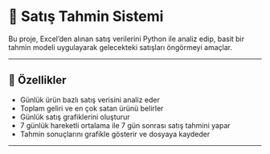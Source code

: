 # 🛒 Satış Tahmin Sistemi

Bu proje, Excel’den alınan satış verilerini Python ile analiz edip, basit bir tahmin modeli uygulayarak gelecekteki satışları öngörmeyi amaçlar.

---

## 🚀 Özellikler

- Günlük ürün bazlı satış verisini analiz eder
- Toplam geliri ve en çok satan ürünü belirler
- Günlük satış grafiklerini oluşturur
- 7 günlük hareketli ortalama ile 7 gün sonrası satış tahmini yapar
- Tahmin sonuçlarını grafikle gösterir ve dosyaya kaydeder

---
